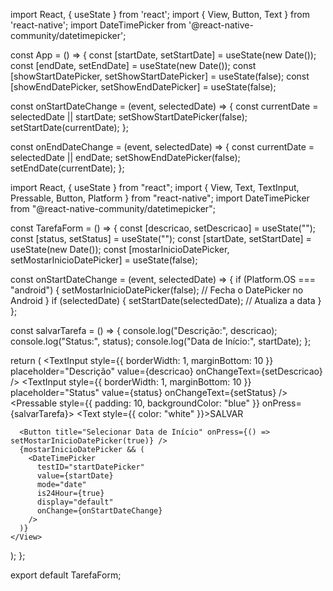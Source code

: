<!--
TEXTOS
- Você ainda não tem nenhum contato cadastrado!
Clique no botão ”Novo contato” à cima para cadastrar o seu primeiro!
- Ocorreu um erro ao obter os seus contatos!
- Nenhum resultado foi encontrado para ”Zézinho”.

FONT
font-family: Sora;

COLORS
  #F6F5FC -> BG
  #E0E3FF -> BG Label
  #6200ee
  #6674F4
  #5061FC -> botão
  #3346F0
  #51CA73 -> sucesso
  #F97171
  #FC5050 -> danger
  #F63131
  #222222 -> H2
  #7A7A7A
  #BCBCBC -> info / divisor
  #E6E6E6
  #FFFFFF -> textBtn
  box-shadow: 0px 4px 10px 0px #0000000A;

radios btn 4px

SearchBar:
width: 500;
height: 50;
top: 149px;
left: 390px;
border-radius: 25px;

TYPOGRAPHY
  H2 -> font-size: 22px;
  font-weight: 700;
  line-height: normal;

  H3 -> font-size: 20px;
  font-weight: 700;
  line-height: normal;

  capition -> font-size: 12px;
  font-weight: 700;
  line-height: normal;
  text-transform: uppercase;

  body medium
  bold -> font-size: 16px;
  font-weight: 700;
  line-height: normal;
  semibold -> font-size: 16px;
  font-weight: 600;
  line-height: normal;
  regular -> font-size: 16px;
  font-weight: 400;
  line-height: normal;

  body small
  regular -> font-size: 14px;
  font-weight: 400;
  line-height: normal;

-->

import React, { useState } from 'react';
import { View, Button, Text } from 'react-native';
import DateTimePicker from '@react-native-community/datetimepicker';

const App = () => {
  const [startDate, setStartDate] = useState(new Date());
  const [endDate, setEndDate] = useState(new Date());
  const [showStartDatePicker, setShowStartDatePicker] = useState(false);
  const [showEndDatePicker, setShowEndDatePicker] = useState(false);

  const onStartDateChange = (event, selectedDate) => {
    const currentDate = selectedDate || startDate;
    setShowStartDatePicker(false);
    setStartDate(currentDate);
  };

  const onEndDateChange = (event, selectedDate) => {
    const currentDate = selectedDate || endDate;
    setShowEndDatePicker(false);
    setEndDate(currentDate);
  };

  import React, { useState } from "react";
import { View, Text, TextInput, Pressable, Button, Platform } from "react-native";
import DateTimePicker from "@react-native-community/datetimepicker";

const TarefaForm = () => {
  const [descricao, setDescricao] = useState("");
  const [status, setStatus] = useState("");
  const [startDate, setStartDate] = useState(new Date());
  const [mostarInicioDatePicker, setMostarInicioDatePicker] = useState(false);

  const onStartDateChange = (event, selectedDate) => {
    if (Platform.OS === "android") {
      setMostarInicioDatePicker(false); // Fecha o DatePicker no Android
    }
    if (selectedDate) {
      setStartDate(selectedDate); // Atualiza a data
    }
  };

  const salvarTarefa = () => {
    console.log("Descrição:", descricao);
    console.log("Status:", status);
    console.log("Data de Início:", startDate);
  };

  return (
    <View>
      <TextInput
        style={{ borderWidth: 1, marginBottom: 10 }}
        placeholder="Descrição"
        value={descricao}
        onChangeText={setDescricao}
      />
      <TextInput
        style={{ borderWidth: 1, marginBottom: 10 }}
        placeholder="Status"
        value={status}
        onChangeText={setStatus}
      />
      <Pressable style={{ padding: 10, backgroundColor: "blue" }} onPress={salvarTarefa}>
        <Text style={{ color: "white" }}>SALVAR</Text>
      </Pressable>
      
      <Button title="Selecionar Data de Início" onPress={() => setMostarInicioDatePicker(true)} />
      {mostarInicioDatePicker && (
        <DateTimePicker
          testID="startDatePicker"
          value={startDate}
          mode="date"
          is24Hour={true}
          display="default"
          onChange={onStartDateChange}
        />
      )}
    </View>
  );
};

export default TarefaForm;